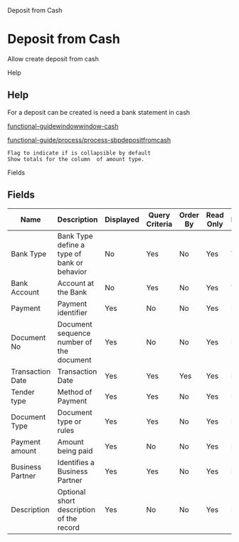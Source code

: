 
Deposit from Cash
# Deposit from Cash


Allow create deposit from cash

Help
## Help

For a deposit can be created is need a bank statement in cash

[functional-guidewindowwindow-cash](functional-guidewindowwindow-cash.md)

[functional-guide/process/process-sbpdepositfromcash](functional-guide/process/process-sbpdepositfromcash.md)

```
Flag to indicate if is collapsible by default
Show totals for the column  of amount type.
```
Fields
## Fields




Name              | Description                                 | Displayed | Query Criteria | Order By | Read Only | Mandatory
----------------- | ------------------------------------------- | --------- | -------------- | -------- | --------- | ---------
Bank Type         | Bank Type define a type of bank or behavior | No        | Yes            | No       | Yes       | Yes      
Bank Account      | Account at the Bank                         | No        | Yes            | No       | Yes       | Yes      
Payment           | Payment identifier                          | Yes       | No             | No       | Yes       | No       
Document No       | Document sequence number of the document    | Yes       | No             | No       | Yes       | No       
Transaction Date  | Transaction Date                            | Yes       | Yes            | Yes      | Yes       | No       
Tender type       | Method of Payment                           | Yes       | Yes            | No       | Yes       | No       
Document Type     | Document type or rules                      | Yes       | Yes            | No       | Yes       | No       
Payment amount    | Amount being paid                           | Yes       | No             | No       | Yes       | No       
Business Partner  | Identifies a Business Partner               | Yes       | Yes            | No       | Yes       | No       
Description       | Optional short description of the record    | Yes       | No             | No       | Yes       | No       
